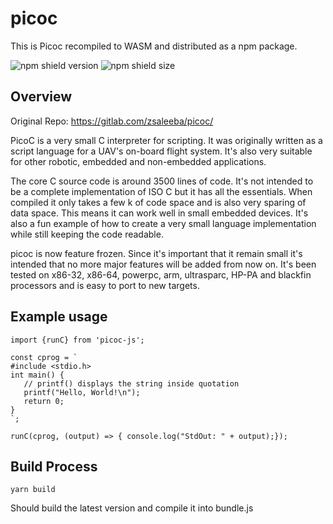 # picoc

This is Picoc recompiled to WASM and distributed as a npm package.

![npm shield version](https://img.shields.io/npm/v/picoc-js?style=flat-square)
![npm shield size](https://img.shields.io/bundlephobia/minzip/picoc-js?style=flat-square)

## Overview

Original Repo: https://gitlab.com/zsaleeba/picoc/

PicoC is a very small C interpreter for scripting. It was originally written
as a script language for a UAV's on-board flight system. It's also very
suitable for other robotic, embedded and non-embedded applications.

The core C source code is around 3500 lines of code. It's not intended to be
a complete implementation of ISO C but it has all the essentials. When
compiled it only takes a few k of code space and is also very sparing of
data space. This means it can work well in small embedded devices. It's also
a fun example of how to create a very small language implementation while
still keeping the code readable.

picoc is now feature frozen. Since it's important that it remain small it's
intended that no more major features will be added from now on. It's been
tested on x86-32, x86-64, powerpc, arm, ultrasparc, HP-PA and blackfin
processors and is easy to port to new targets.

## Example usage

```
import {runC} from 'picoc-js';

const cprog = `
#include <stdio.h>
int main() {
   // printf() displays the string inside quotation
   printf("Hello, World!\n");
   return 0;
}
`;

runC(cprog, (output) => { console.log("StdOut: " + output);});
```

## Build Process

```
yarn build
```

Should build the latest version and compile it into bundle.js
